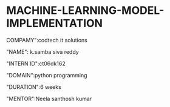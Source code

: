 # MACHINE-LEARNING-MODEL-IMPLEMENTATION
COMPAMY":codtech it solutions

"NAME": k.samba siva reddy

"INTERN ID":ct06dk162

"DOMAIN":python programming

"DURATION":6 weeks

"MENTOR":Neela santhosh kumar
